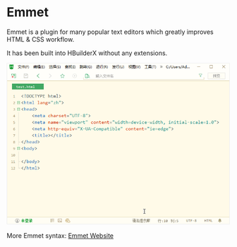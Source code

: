 # Emmet

Emmet is a plugin for many popular text editors which greatly improves HTML & CSS workflow.

It has been built into HBuilderX without any extensions.

<img src="/static/snapshots/tutorial/emmet.gif" style="zoom: 100%; border: 1px solid #eee;" />

More Emmet syntax: [Emmet Website](https://docs.emmet.io/)